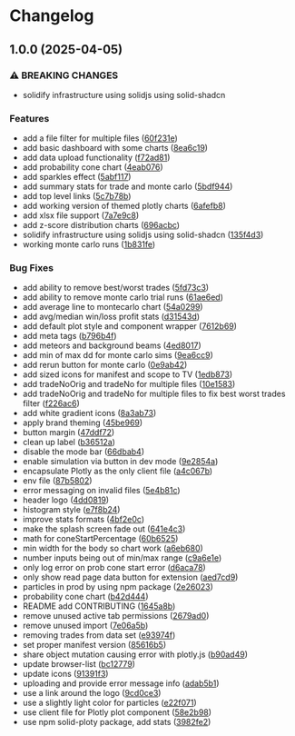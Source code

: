 # Changelog

## 1.0.0 (2025-04-05)


### ⚠ BREAKING CHANGES

* solidify infrastructure using solidjs using solid-shadcn

### Features

* add a file filter for multiple files ([60f231e](https://github.com/QuantAlchemy/quant-companion/commit/60f231ed9a2a1768ff41c731fe91b25a13d7e898))
* add basic dashboard with some charts ([8ea6c19](https://github.com/QuantAlchemy/quant-companion/commit/8ea6c190bc5523a6931522fc305c6bcc631617c8))
* add data upload functionality ([f72ad81](https://github.com/QuantAlchemy/quant-companion/commit/f72ad810fe78a7c17b4a770375427858d856e209))
* add probability cone chart ([4eab076](https://github.com/QuantAlchemy/quant-companion/commit/4eab076ac5d4a5d091942ff9891ad217698e0e9e))
* add sparkles effect ([5abf117](https://github.com/QuantAlchemy/quant-companion/commit/5abf1174ada49a35a055d10f7ba0bc7815120294))
* add summary stats for trade and monte carlo ([5bdf944](https://github.com/QuantAlchemy/quant-companion/commit/5bdf94479cd56931eb4b3d27b8aa0d7da47d6288))
* add top level links ([5c7b78b](https://github.com/QuantAlchemy/quant-companion/commit/5c7b78be0c4d9ecd9b186a645f1b41ffa83535c7))
* add working version of themed plotly charts ([6afefb8](https://github.com/QuantAlchemy/quant-companion/commit/6afefb82eb70a71a3f6d6d7c7727d66bf3d423a5))
* add xlsx file support ([7a7e9c8](https://github.com/QuantAlchemy/quant-companion/commit/7a7e9c89a75d53d598aa1be7ddeb0fdc04c680f8))
* add z-score distribution charts ([696acbc](https://github.com/QuantAlchemy/quant-companion/commit/696acbca3873488af03d556bf03d2399faa76788))
* solidify infrastructure using solidjs using solid-shadcn ([135f4d3](https://github.com/QuantAlchemy/quant-companion/commit/135f4d373d6db50721eced2e1c28d66608d1f7a4))
* working monte carlo runs ([1b831fe](https://github.com/QuantAlchemy/quant-companion/commit/1b831fee0fd7938ea0c3dd2eb7cc607ebcc7a72c))


### Bug Fixes

* add ability to remove best/worst trades ([5fd73c3](https://github.com/QuantAlchemy/quant-companion/commit/5fd73c3ec923db3a5c7124344b6e854adfef311c))
* add ability to remove monte carlo trial runs ([61ae6ed](https://github.com/QuantAlchemy/quant-companion/commit/61ae6ed072975d1de42f5d7a23b43e31daa9e2f2))
* add average line to montecarlo chart ([54a0299](https://github.com/QuantAlchemy/quant-companion/commit/54a02991b6e9ce91b23023955570efe774fa4d8f))
* add avg/median win/loss profit stats ([d31543d](https://github.com/QuantAlchemy/quant-companion/commit/d31543dc954dba268f84ffaec8061ae35612ebbd))
* add default plot style and component wrapper ([7612b69](https://github.com/QuantAlchemy/quant-companion/commit/7612b6996378312a556a710fef8c43c8d6ffc0e4))
* add meta tags ([b796b4f](https://github.com/QuantAlchemy/quant-companion/commit/b796b4f448950267d3d2d2240a395c9f4df209bc))
* add meteors and background beams ([4ed8017](https://github.com/QuantAlchemy/quant-companion/commit/4ed8017669c02721e9ab32ea6e59822aa5003e82))
* add min of max dd for monte carlo sims ([9ea6cc9](https://github.com/QuantAlchemy/quant-companion/commit/9ea6cc91463db4778250e97f9d01caa19ed38270))
* add rerun button for monte carlo ([0e9ab42](https://github.com/QuantAlchemy/quant-companion/commit/0e9ab420359edfb8361b886d4086e97abcd464d6))
* add sized icons for manifest and scope to TV ([1edb873](https://github.com/QuantAlchemy/quant-companion/commit/1edb8732be96932184063d8e474436c4c3eec5f1))
* add tradeNoOrig and tradeNo for multiple files ([10e1583](https://github.com/QuantAlchemy/quant-companion/commit/10e1583be680565c8bca797aa62b21cf9f431a0a))
* add tradeNoOrig and tradeNo for multiple files to fix best worst trades filter ([f226ac6](https://github.com/QuantAlchemy/quant-companion/commit/f226ac6fcfd2ec8fa478e34c2945810e4949a22a))
* add white gradient icons ([8a3ab73](https://github.com/QuantAlchemy/quant-companion/commit/8a3ab73ead56de1f85febadb7b5431d6a60b2b76))
* apply brand theming ([45be969](https://github.com/QuantAlchemy/quant-companion/commit/45be969ca298488a2b243df8f4ba96a570bc1b62))
* button margin ([47ddf72](https://github.com/QuantAlchemy/quant-companion/commit/47ddf72bec6532c3eab7f2150650071fb740b57e))
* clean up label ([b36512a](https://github.com/QuantAlchemy/quant-companion/commit/b36512a725068919457c3364f2a30917a39c9c7b))
* disable the mode bar ([66dbab4](https://github.com/QuantAlchemy/quant-companion/commit/66dbab4c66a23658d3c6ad4d11213ab3097fd40e))
* enable simulation via button in dev mode ([9e2854a](https://github.com/QuantAlchemy/quant-companion/commit/9e2854a813cf3368bac1ae5ce5d0420d2ac5fc1d))
* encapsulate Plotly as the only client file ([a4c067b](https://github.com/QuantAlchemy/quant-companion/commit/a4c067b745751df32023528a7a4a53d920b47313))
* env file ([87b5802](https://github.com/QuantAlchemy/quant-companion/commit/87b5802016a076c848f8ff5074d7eb27566db712))
* error messaging on invalid files ([5e4b81c](https://github.com/QuantAlchemy/quant-companion/commit/5e4b81c64f2e7ec403897dc88deb0134898fcb44))
* header logo ([4dd0819](https://github.com/QuantAlchemy/quant-companion/commit/4dd08199cac034c0a5edc2b8e5345d5d9f2b2611))
* histogram style ([e7f8b24](https://github.com/QuantAlchemy/quant-companion/commit/e7f8b245ec49d580bc8d038d093adc53ebb27610))
* improve stats formats ([4bf2e0c](https://github.com/QuantAlchemy/quant-companion/commit/4bf2e0c7579a4ec66c5eeeb96e4bb50a5ebb7278))
* make the splash screen fade out ([641e4c3](https://github.com/QuantAlchemy/quant-companion/commit/641e4c335dffe9c2d7cffc8e50708a99a0254718))
* math for coneStartPercentage ([60b6525](https://github.com/QuantAlchemy/quant-companion/commit/60b6525b321cfff7fb34c8b029dc3c5d3c28a288))
* min width for the body so chart work ([a6eb680](https://github.com/QuantAlchemy/quant-companion/commit/a6eb680bf22f983494e1e04fb0c3b90099443563))
* number inputs being out of min/max range ([c9a6e1e](https://github.com/QuantAlchemy/quant-companion/commit/c9a6e1ebd650e6e14f2c7fcc31a68bdf38f214ba))
* only log error on prob cone start error ([d6aca78](https://github.com/QuantAlchemy/quant-companion/commit/d6aca7852c74178337facac0aea61072e0260912))
* only show read page data button for extension ([aed7cd9](https://github.com/QuantAlchemy/quant-companion/commit/aed7cd90c26a00467e2d6dc7851d7e740732377b))
* particles in prod by using npm package ([2e26023](https://github.com/QuantAlchemy/quant-companion/commit/2e26023c51b20eab91157bef4f648b0c3b9e1c66))
* probability cone chart ([b42d444](https://github.com/QuantAlchemy/quant-companion/commit/b42d44438067378c758dc25c2fa52dd68a781759))
* README add CONTRIBUTING ([1645a8b](https://github.com/QuantAlchemy/quant-companion/commit/1645a8b72999203cd7f7915cdaf2fe665f7621af))
* remove unused active tab permissions ([2679ad0](https://github.com/QuantAlchemy/quant-companion/commit/2679ad0a0e3e665fcf00efa0035ee3d08c26cdf4))
* remove unused import ([7e06a5b](https://github.com/QuantAlchemy/quant-companion/commit/7e06a5b2ac7701ce296e347c568b48947cb825fd))
* removing trades from data set ([e93974f](https://github.com/QuantAlchemy/quant-companion/commit/e93974fca82b4016cbfd52e92a89a93e4c5f0775))
* set proper manifest version ([85616b5](https://github.com/QuantAlchemy/quant-companion/commit/85616b5dc5510c5dac93dc0b718f21bdc0fc2e36))
* share object mutation causing error with plotly.js ([b90ad49](https://github.com/QuantAlchemy/quant-companion/commit/b90ad49672878e8ae0fa005f14635682998fd156))
* update browser-list ([bc12779](https://github.com/QuantAlchemy/quant-companion/commit/bc127793de7cfb1069bfc850cbc3610a69888911))
* update icons ([91391f3](https://github.com/QuantAlchemy/quant-companion/commit/91391f384b432878a2486e5e822f0fa4e99747d4))
* uploading and provide error message info ([adab5b1](https://github.com/QuantAlchemy/quant-companion/commit/adab5b1b49af3b83263978025506c0588cef66c1))
* use a link around the logo ([9cd0ce3](https://github.com/QuantAlchemy/quant-companion/commit/9cd0ce3044e6c4fb6516a0449bd8bbb10138d330))
* use a slightly light color for particles ([e22f071](https://github.com/QuantAlchemy/quant-companion/commit/e22f071cfa093b36488d079b99c49d3bb0ec59e0))
* use client file for Plotly plot component ([58e2b98](https://github.com/QuantAlchemy/quant-companion/commit/58e2b983fc7bf7ad7238a3d91a492f1b68a62350))
* use npm solid-ploty package, add stats ([3982fe2](https://github.com/QuantAlchemy/quant-companion/commit/3982fe29dd8c7ad01bda70dfb4df73367b00bbe8))
